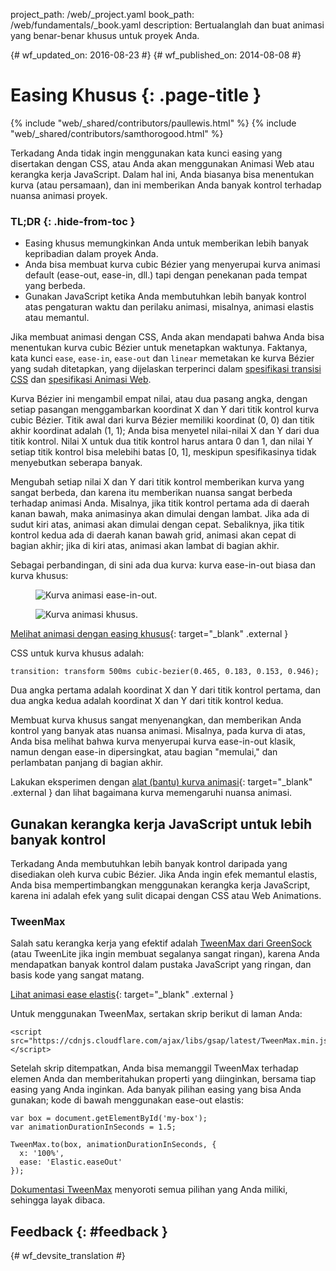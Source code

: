 project_path: /web/_project.yaml book_path: /web/fundamentals/_book.yaml description: Bertualanglah dan buat animasi yang benar-benar khusus untuk proyek Anda.

{# wf_updated_on: 2016-08-23 #} {# wf_published_on: 2014-08-08 #}

# Easing Khusus {: .page-title }

{% include "web/_shared/contributors/paullewis.html" %} {% include "web/_shared/contributors/samthorogood.html" %}

Terkadang Anda tidak ingin menggunakan kata kunci easing yang disertakan dengan CSS, atau Anda akan menggunakan Animasi Web atau kerangka kerja JavaScript. Dalam hal ini, Anda biasanya bisa menentukan kurva (atau persamaan), dan ini memberikan Anda banyak kontrol terhadap nuansa animasi proyek.

### TL;DR {: .hide-from-toc }

* Easing khusus memungkinkan Anda untuk memberikan lebih banyak kepribadian dalam proyek Anda.
* Anda bisa membuat kurva cubic Bézier yang menyerupai kurva animasi default (ease-out, ease-in, dll.) tapi dengan penekanan pada tempat yang berbeda.
* Gunakan JavaScript ketika Anda membutuhkan lebih banyak kontrol atas pengaturan waktu dan perilaku animasi, misalnya, animasi elastis atau memantul.

Jika membuat animasi dengan CSS, Anda akan mendapati bahwa Anda bisa menentukan kurva cubic Bézier untuk menetapkan waktunya. Faktanya, kata kunci `ease`, `ease-in`, `ease-out` dan `linear` memetakan ke kurva Bézier yang sudah ditetapkan, yang dijelaskan terperinci dalam [spesifikasi transisi CSS](http://www.w3.org/TR/css3-transitions/) dan [spesifikasi Animasi Web](https://w3c.github.io/web-animations/#scaling-using-a-cubic-bezier-curve).

Kurva Bézier ini mengambil empat nilai, atau dua pasang angka, dengan setiap pasangan menggambarkan koordinat X dan Y dari titik kontrol kurva cubic Bézier. Titik awal dari kurva Bézier memiliki koordinat (0, 0) dan titik akhir koordinat adalah (1, 1); Anda bisa menyetel nilai-nilai X dan Y dari dua titik kontrol. Nilai X untuk dua titik kontrol harus antara 0 dan 1, dan nilai Y setiap titik kontrol bisa melebihi batas [0, 1], meskipun spesifikasinya tidak menyebutkan seberapa banyak.

Mengubah setiap nilai X dan Y dari titik kontrol memberikan kurva yang sangat berbeda, dan karena itu memberikan nuansa sangat berbeda terhadap animasi Anda. Misalnya, jika titik kontrol pertama ada di daerah kanan bawah, maka animasinya akan dimulai dengan lambat. Jika ada di sudut kiri atas, animasi akan dimulai dengan cepat. Sebaliknya, jika titik kontrol kedua ada di daerah kanan bawah grid, animasi akan cepat di bagian akhir; jika di kiri atas, animasi akan lambat di bagian akhir.

Sebagai perbandingan, di sini ada dua kurva: kurva ease-in-out biasa dan kurva khusus:

<div class="attempt-left">
  <figure>
    <img src="images/ease-in-out-markers.png" alt="Kurva animasi ease-in-out." />
  </figure>
</div>

<div class="attempt-right">
  <figure>
    <img src="images/custom.png" alt="Kurva animasi khusus." />
  </figure>
</div>

[Melihat animasi dengan easing khusus](https://googlesamples.github.io/web-fundamentals/fundamentals/design-and-ux/animations/box-move-custom-curve.html){: target="_blank" .external }

CSS untuk kurva khusus adalah:

    transition: transform 500ms cubic-bezier(0.465, 0.183, 0.153, 0.946);
    

Dua angka pertama adalah koordinat X dan Y dari titik kontrol pertama, dan dua angka kedua adalah koordinat X dan Y dari titik kontrol kedua.

Membuat kurva khusus sangat menyenangkan, dan memberikan Anda kontrol yang banyak atas nuansa animasi. Misalnya, pada kurva di atas, Anda bisa melihat bahwa kurva menyerupai kurva ease-in-out klasik, namun dengan ease-in dipersingkat, atau bagian "memulai," dan perlambatan panjang di bagian akhir.

Lakukan eksperimen dengan [alat (bantu) kurva animasi](https://googlesamples.github.io/web-fundamentals/fundamentals/design-and-ux/animations/curve-playground.html){: target="_blank" .external } dan lihat bagaimana kurva memengaruhi nuansa animasi.

## Gunakan kerangka kerja JavaScript untuk lebih banyak kontrol

Terkadang Anda membutuhkan lebih banyak kontrol daripada yang disediakan oleh kurva cubic Bézier. Jika Anda ingin efek memantul elastis, Anda bisa mempertimbangkan menggunakan kerangka kerja JavaScript, karena ini adalah efek yang sulit dicapai dengan CSS atau Web Animations.

### TweenMax

Salah satu kerangka kerja yang efektif adalah [TweenMax dari GreenSock](https://github.com/greensock/GreenSock-JS/tree/master/src/minified) (atau TweenLite jika ingin membuat segalanya sangat ringan), karena Anda mendapatkan banyak kontrol dalam pustaka JavaScript yang ringan, dan basis kode yang sangat matang.

[Lihat animasi ease elastis](https://googlesamples.github.io/web-fundamentals/fundamentals/design-and-ux/animations/box-move-elastic.html){: target="_blank" .external }

Untuk menggunakan TweenMax, sertakan skrip berikut di laman Anda:

    <script src="https://cdnjs.cloudflare.com/ajax/libs/gsap/latest/TweenMax.min.js"></script>
    

Setelah skrip ditempatkan, Anda bisa memanggil TweenMax terhadap elemen Anda dan memberitahukan properti yang diinginkan, bersama tiap easing yang Anda inginkan. Ada banyak pilihan easing yang bisa Anda gunakan; kode di bawah menggunakan ease-out elastis:

    var box = document.getElementById('my-box');
    var animationDurationInSeconds = 1.5;
    
    TweenMax.to(box, animationDurationInSeconds, {
      x: '100%',
      ease: 'Elastic.easeOut'
    });
    

[Dokumentasi TweenMax](https://greensock.com/docs/#/HTML5/GSAP/TweenMax/) menyoroti semua pilihan yang Anda miliki, sehingga layak dibaca.

## Feedback {: #feedback }

{# wf_devsite_translation #}